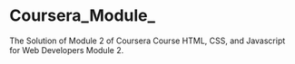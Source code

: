 # Coursera_Module_
The Solution of Module 2 of Coursera Course HTML, CSS, and Javascript for Web Developers Module 2.
